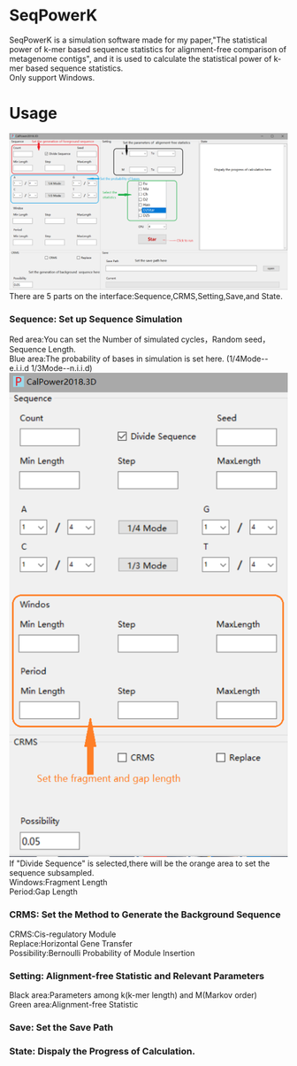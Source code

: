 # SeqPowerK
SeqPowerK is a simulation software made for my paper,"The statistical power of k-mer based sequence statistics for alignment-free comparison of metagenome contigs", and it is used to calculate the statistical power of k-mer based sequence statistics.  
Only support Windows.
# Usage
![](https://github.com/HGDscut/SeqPowerK/blob/master/3.PNG)
There are 5 parts on the interface:Sequence,CRMS,Setting,Save,and State.   
### Sequence: Set up Sequence Simulation
Red area:You can set the Number of simulated cycles，Random seed，Sequence Length.  
Blue area:The probability of bases in simulation is set here. (1/4Mode--e.i.i.d        1/3Mode--n.i.i.d)
![](https://github.com/HGDscut/SeqPowerK/blob/master/4.PNG)     
If "Divide Sequence" is selected,there will be the orange area to set the sequence subsampled.        
Windows:Fragment Length         
Period:Gap Length
### CRMS: Set the Method to Generate the Background Sequence
CRMS:Cis-regulatory Module  
Replace:Horizontal Gene Transfer  
Possibility:Bernoulli Probability of Module Insertion
### Setting: Alignment-free Statistic and Relevant Parameters
Black area:Parameters among k(k-mer length) and M(Markov order)        
Green area:Alignment-free Statistic
### Save: Set the Save Path
### State: Dispaly the Progress of Calculation.

